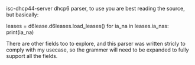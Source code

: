 isc-dhcp44-server dhcp6 parser, to use you are best reading the source, but basically:

  leases = d6lease.d6leases.load_leases()
  for ia_na in leases.ia_nas:
    print(ia_na)

There are other fields too to explore, and this parser was written stricly to comply with
my usecase, so the grammer will need to be expanded to fully support all the fields.
